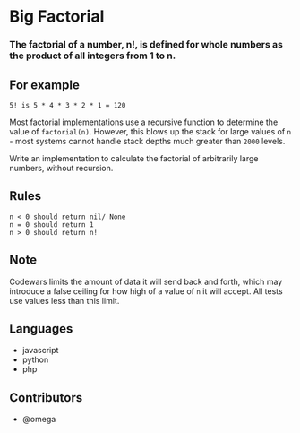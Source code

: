 # Big Factorial

### The factorial of a number, n!, is defined for whole numbers as the product of all integers from 1 to n.

## For example

    5! is 5 * 4 * 3 * 2 * 1 = 120

Most factorial implementations use a recursive function to determine the value of `factorial(n)`. However, this blows up the stack for large values of `n` - most systems cannot handle stack depths much greater than `2000` levels.

Write an implementation to calculate the factorial of arbitrarily large numbers, without recursion.

## Rules

    n < 0 should return nil/ None
    n = 0 should return 1
    n > 0 should return n!

## Note

Codewars limits the amount of data it will send back and forth, which may introduce a false ceiling for how high of a value of `n` it will accept. All tests use values less than this limit.

## Languages

- javascript
- python
- php

## Contributors

- @omega
